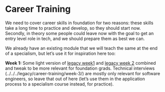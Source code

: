 # Career Training

We need to cover career skills in foundation for two reasons: these skills take a long time to practice and develop, so they should start now. Secondly, in theory some people could leave now with the goal to get an entry level role in tech, and we should prepare them as best we can.

We already have an existing module that we will teach the same at the end of a specialism, but let’s use it for inspiration here too:

**Week 1:** Some light version of [legacy week1](../../../legacy/career-training/week-1/) and [legacy week 2](../../../legacy/career-training/week-2/) combined and tweak to be more relevant for foundation grads. Technical interviews (../../../legacy/career-training/week-3/) are mostly only relevant for software engineers, so leave that out of here (let’s use them in the application process to a specialism course instead, for practice).
